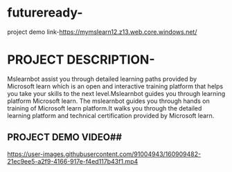 # futureready-
project demo link-https://mymslearn12.z13.web.core.windows.net/


# PROJECT DESCRIPTION-
Mslearnbot assist you through detailed learning paths provided by Microsoft learn which is an open and interactive training platform that helps you take your skills to the next level.Mslearnbot guides you through learning platform Microsoft learn. The mslearnbot guides you through hands on training of Microsoft learn platform.It walks you through the detailed learning platform and technical certification provided by Microsoft learn.

## PROJECT DEMO VIDEO##
https://user-images.githubusercontent.com/91004943/160909482-21ec9ee5-a2f9-4166-917e-f4ed117b43f1.mp4


